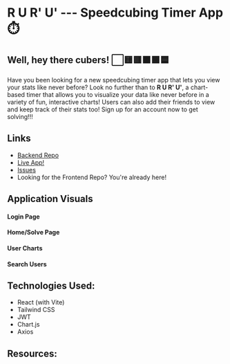 # R U R' U' --- Speedcubing Timer App ⏱️

## Well, hey there cubers! ⬜️🟨🟥🟧🟩🟦

Have you been looking for a new speedcubing timer app that 
lets you view your stats like never before? Look no further than to **R U R' U'**, a chart-based timer that allows you to visualize your data like never before in a variety of fun, interactive charts! Users can also add their friends to view and keep track of their stats too! Sign up for an account now to get solving!!!

## Links
- [Backend Repo](https://github.com/julibennett/Cubing-Timer-Backend 'Backend Repo')
- [Live App!](https://cubetimer-frontend-fe950a9be4a3.herokuapp.com/login 'Live View')
- [Issues](https://github.com/julibennett/Cubing-Timer-Frontend/issues 'Issues Page')
- Looking for the Frontend Repo? You're already here!

## Application Visuals


#### Login Page

#### Home/Solve Page

#### User Charts

#### Search Users

## Technologies Used:

- React (with Vite)
- Tailwind CSS
- JWT
- Chart.js
- Axios

## Resources:




